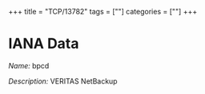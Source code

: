 +++
title = "TCP/13782"
tags = [""]
categories = [""]
+++

# IANA Data

_Name:_ bpcd

_Description:_ VERITAS NetBackup

